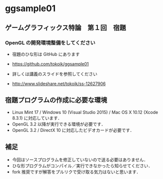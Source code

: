 ggsample01
==========
## ゲームグラフィックス特論　第１回　宿題

### OpenGL の開発環境整備をしてください

* 宿題のひな形は GitHub にあります
 - https://github.com/tokoik/ggsample01
* 詳しくは講義のスライドを参照してください
 - http://www.slideshare.net/tokoik/ss-12627906

## 宿題プログラムの作成に必要な環境

* Linux Mint 17 / Windows 10 (Visual Studio 2015) / Mac OS X 10.12 (Xcode 8.3.1) に対応しています．
* OpenGL 3.2 以降が実行できる環境が必要です．
* OpenGL 3.2 / DirectX 10 に対応したビデオカードが必要です．

## 補足

* 今回はソースプログラムを修正していないので送る必要はありません．
* ひな形プログラムがコンパイル／実行できなかったら知らせてください．
* fork 推奨ですが解答をプルリクで受け取る気力はないと思います．

